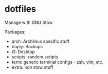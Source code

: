 dotfiles
========

Manage with GNU Stow

Packages:

- arch: Archlinux specific stuff
- duply: Backups
- i3: Desktop 
- scripts: random scripts
- term: generic terminal configs - zsh, vim, etc.
- extra: non stow stuff
